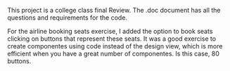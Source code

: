This project is a college class final Review.
The .doc document has all the questions and requirements for the code.

For the airline booking seats exercise, I added the option to book seats clicking on buttons that represent these seats.
It was a good exercise to create componentes using code instead of the design view, which is more efficient when you have a great number
of componentes. Is this case, 80 buttons.
